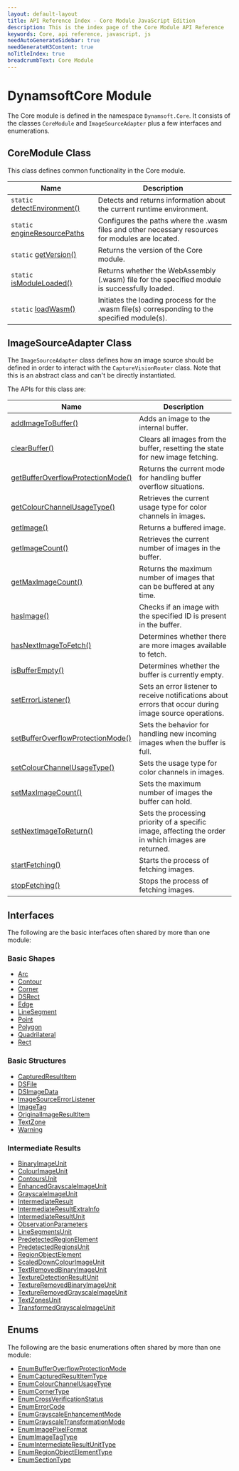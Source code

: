 ```yaml
---
layout: default-layout
title: API Reference Index - Core Module JavaScript Edition
description: This is the index page of the Core Module API Reference
keywords: Core, api reference, javascript, js
needAutoGenerateSidebar: true
needGenerateH3Content: true
noTitleIndex: true
breadcrumbText: Core Module
---
```


# DynamsoftCore Module

The Core module is defined in the namespace `Dynamsoft.Core`. It consists of the classes `CoreModule` and `ImageSourceAdapter` plus a few interfaces and enumerations.

## CoreModule Class

This class defines common functionality in the Core module.

| Name                                                                       | Description                                                                                       |
| -------------------------------------------------------------------------- | ------------------------------------------------------------------------------------------------- |
| `static` [detectEnvironment()](./core-module-class.md#detectenvironment)   | Detects and returns information about the current runtime environment.                            |
| `static` [engineResourcePaths](./core-module-class.md#engineresourcepaths) | Configures the paths where the .wasm files and other necessary resources for modules are located. |
| `static` [getVersion()](./core-module-class.md#getversion)                 | Returns the version of the Core module.                                                           |
| `static` [isModuleLoaded()](./core-module-class.md#ismoduleloaded)         | Returns whether the WebAssembly (.wasm) file for the specified module is successfully loaded.     |
| `static` [loadWasm()](./core-module-class.md#loadwasm)                     | Initiates the loading process for the .wasm file(s) corresponding to the specified module(s).     |

## ImageSourceAdapter Class

The `ImageSourceAdapter` class defines how an image source should be defined in order to interact with the `CaptureVisionRouter` class. Note that this is an abstract class and can't be directly instantiated.

The APIs for this class are:

| Name                                                                                           | Description                                                                                             |
| ---------------------------------------------------------------------------------------------- | ------------------------------------------------------------------------------------------------------- |
| [addImageToBuffer()](./image-source-adapter.md#addimagetobuffer)                               | Adds an image to the internal buffer.                                                                   |
| [clearBuffer()](./image-source-adapter.md#clearbuffer)                                         | Clears all images from the buffer, resetting the state for new image fetching.                          |
| [getBufferOverflowProtectionMode()](./image-source-adapter.md#getbufferoverflowprotectionmode) | Returns the current mode for handling buffer overflow situations.                                       |
| [getColourChannelUsageType()](./image-source-adapter.md#getcolourchannelusagetype)             | Retrieves the current usage type for color channels in images.                                          |
| [getImage()](./image-source-adapter.md#getimage)                                               | Returns a buffered image.                                                                               |
| [getImageCount()](./image-source-adapter.md#getimagecount)                                     | Retrieves the current number of images in the buffer.                                                   |
| [getMaxImageCount()](./image-source-adapter.md#getmaximagecount)                               | Returns the maximum number of images that can be buffered at any time.                                  |
| [hasImage()](./image-source-adapter.md#hasimage)                                               | Checks if an image with the specified ID is present in the buffer.                                      |
| [hasNextImageToFetch()](./image-source-adapter.md#hasnextimagetofetch)                         | Determines whether there are more images available to fetch.                                            |
| [isBufferEmpty()](./image-source-adapter.md#isbufferempty)                                     | Determines whether the buffer is currently empty.                                                       |
| [setErrorListener()](./image-source-adapter.md#seterrorlistener)                               | Sets an error listener to receive notifications about errors that occur during image source operations. |
| [setBufferOverflowProtectionMode()](./image-source-adapter.md#setbufferoverflowprotectionmode) | Sets the behavior for handling new incoming images when the buffer is full.                             |
| [setColourChannelUsageType()](./image-source-adapter.md#setcolourchannelusagetype)             | Sets the usage type for color channels in images.                                                       |
| [setMaxImageCount()](./image-source-adapter.md#setmaximagecount)                               | Sets the maximum number of images the buffer can hold.                                                  |
| [setNextImageToReturn()](./image-source-adapter.md#setnextimagetoreturn)                       | Sets the processing priority of a specific image, affecting the order in which images are returned.     |
| [startFetching()](./image-source-adapter.md#startfetching)                                     | Starts the process of fetching images.                                                                  |
| [stopFetching()](./image-source-adapter.md#stopfetching)                                       | Stops the process of fetching images.                                                                   |

## Interfaces

The following are the basic interfaces often shared by more than one module:

### Basic Shapes

* [Arc](./basic-structures/arc.md)
* [Contour](./basic-structures/contour.md)
* [Corner](./basic-structures/corner.md)
* [DSRect](./basic-structures/ds-rect.md)
* [Edge](./basic-structures/edge.md)
* [LineSegment](./basic-structures/line-segment.md)
* [Point](./basic-structures/point.md)
* [Polygon](./basic-structures/polygon.md)
* [Quadrilateral](./basic-structures/quadrilateral.md)
* [Rect](./basic-structures/rect.md)

### Basic Structures

<!--* [CapturedResult](./basic-structures/captured-result.md)-->
* [CapturedResultItem](./basic-structures/captured-result-item.md)
* [DSFile](./basic-structures/ds-file.md)
* [DSImageData](./basic-structures/ds-image-data.md)
* [ImageSourceErrorListener](./basic-structures/image-source-error-listener.md)
* [ImageTag](./basic-structures/image-tag.md)
* [OriginalImageResultItem](./basic-structures/original-image-result-item.md)
* [TextZone](./intermediate-results/text-zone.md)
* [Warning](./basic-structures/warning.md)

<!--* [FileImageTag](./basic-structures/file-image-tag.md)-->
<!--* [PDFReadingParameter](./basic-structures/pdf-reading-parameter.md) -->

### Intermediate Results

* [BinaryImageUnit](./intermediate-results/binary-image-unit.md)
* [ColourImageUnit](./intermediate-results/colour-image-unit.md)
* [ContoursUnit](./intermediate-results/contours-unit.md)
* [EnhancedGrayscaleImageUnit](./intermediate-results/enhanced-grayscale-image-unit.md)
* [GrayscaleImageUnit](./intermediate-results/grayscale-image-unit.md)
* [IntermediateResult](./intermediate-results/intermediate-result.md)
* [IntermediateResultExtraInfo](./intermediate-results/intermediate-result-extra-info.md)
* [IntermediateResultUnit](./intermediate-results/intermediate-result-unit.md)
* [ObservationParameters](./intermediate-results/observation-parameters.md)
* [LineSegmentsUnit](./intermediate-results/line-segments-unit.md)
* [PredetectedRegionElement](./intermediate-results/predetected-region-element.md)
* [PredetectedRegionsUnit](./intermediate-results/predetected-regions-unit.md)
* [RegionObjectElement](./intermediate-results/region-object-element.md)
* [ScaledDownColourImageUnit](./intermediate-results/scaled-down-colour-image-unit.md)
* [TextRemovedBinaryImageUnit](./intermediate-results/text-removed-binary-image-unit.md)
* [TextureDetectionResultUnit](./intermediate-results/texture-detection-result-unit.md)
* [TextureRemovedBinaryImageUnit](./intermediate-results/texture-removed-binary-image-unit.md)
* [TextureRemovedGrayscaleImageUnit](./intermediate-results/texture-removed-grayscale-image-unit.md)
* [TextZonesUnit](./intermediate-results/text-zones-unit.md)
* [TransformedGrayscaleImageUnit](./intermediate-results/transformed-grayscale-image-unit.md)

## Enums

The following are the basic enumerations often shared by more than one module:

* [EnumBufferOverflowProtectionMode](./enum-buffer-overflow-protection-mode.md)
* [EnumCapturedResultItemType](./enum-captured-result-item-type.md)
* [EnumColourChannelUsageType](./enum-colour-channel-usage-type.md)
* [EnumCornerType](./enum-corner-type.md)
* [EnumCrossVerificationStatus](./enum-cross-verification-status.md)
* [EnumErrorCode](./enum-error-code.md)
* [EnumGrayscaleEnhancementMode](./enum-grayscale-enhancement-mode.md)
* [EnumGrayscaleTransformationMode](./enum-grayscale-transformation-mode.md)
* [EnumImagePixelFormat](./enum-image-pixel-format.md)
* [EnumImageTagType](./enum-image-tag-type.md)
* [EnumIntermediateResultUnitType](./enum-intermediate-result-unit-type.md)
* [EnumRegionObjectElementType](./enum-region-object-element-type.md)
* [EnumSectionType](./enum-section-type.md)

<!-- * [EnumTransformMatrixType](./enum-transform-matrix-type.md) -->
<!-- * [EnumPDFReadingMode](./enum-pdf-reading-mode.md) -->
<!-- * [EnumRasterDataSource](./enum-raster-data-source.md) -->
<!-- * [EnumImageCaptureDistanceMode](./enum-image-capture-distance-mode.md)-->